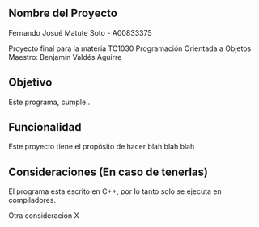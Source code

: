 ## Nombre del Proyecto
Fernando Josué Matute Soto - A00833375

Proyecto final para la materia TC1030 Programación Orientada a Objetos
Maestro: Benjamín Valdés Aguirre

## Objetivo
Este programa, cumple...

## Funcionalidad
Este proyecto tiene el propósito de hacer blah blah blah

## Consideraciones (En caso de tenerlas)
El programa esta escrito en C++, por lo tanto solo se ejecuta en compiladores.

Otra consideración X
